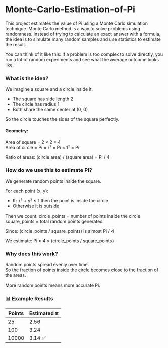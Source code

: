 # Monte-Carlo-Estimation-of-Pi

This project estimates the value of Pi using a Monte Carlo simulation technique.
Monte Carlo method is a way to solve problems using randomness. Instead of trying to calculate an exact answer with a formula, the idea is to simulate many random samples and use statistics to estimate the result.

You can think of it like this:
If a problem is too complex to solve directly, you run a lot of random experiments and see what the average outcome looks like.

### What is the idea?

We imagine a square and a circle inside it.

- The square has side length 2
- The circle has radius 1
- Both share the same center at (0, 0)

So the circle touches the sides of the square perfectly.

#### Geometry:
Area of square = 2 × 2 = 4  
Area of circle = Pi × r² = Pi × 1² = Pi

Ratio of areas:
(circle area) / (square area) = Pi / 4

### How do we use this to estimate Pi?

We generate random points inside the square.

For each point (x, y):
- If: x² + y² ≤ 1 then the point is inside the circle
- Otherwise it is outside

Then we count:
circle_points = number of points inside the circle  
square_points = total random points generated

Since:
(circle_points / square_points) is almost Pi / 4

We estimate:
Pi ≈ 4 × (circle_points / square_points)

### Why does this work?

Random points spread evenly over time.  
So the fraction of points inside the circle becomes close to the fraction of the areas.

More random points means more accurate Pi.
### 📊 Example Results

| Points  | Estimated π |
|---------|-------------|
| 25      | 2.56        |
| 100     | 3.24        |
| 10000   | 3.14 ✅      |
